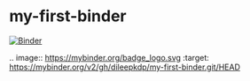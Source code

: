 # my-first-binder

[![Binder](https://mybinder.org/badge_logo.svg)](https://mybinder.org/v2/gh/dileepkdp/my-first-binder.git/HEAD)

.. image:: https://mybinder.org/badge_logo.svg
 :target: https://mybinder.org/v2/gh/dileepkdp/my-first-binder.git/HEAD
